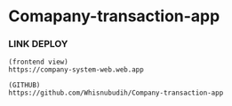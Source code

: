 # Comapany-transaction-app

### LINK DEPLOY
```
(frontend view)
https://company-system-web.web.app

(GITHUB)
https://github.com/Whisnubudih/Company-transaction-app